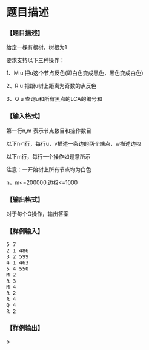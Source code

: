 # 题目描述


<h3>
【题目描述】
</h3>
<p>
给定一棵有根树，树根为1
</p>
<p>
要求支持以下三种操作：
</p>
<p>
1、M u 把u这个节点反色(即白色变成黑色，黑色变成白色）
</p>
<p>
2、R u 把跟u树上距离为奇数的点反色
</p>
<p>
3、Q u 查询u和所有黑点的LCA的编号和
</p>
<h3>
【输入格式】
</h3>
<p>
第一行n,m 表示节点数目和操作数目
</p>
<p>
以下n-1行，每行u，v描述一条边的两个端点，w描述边权
</p>
<p>
以下m行，每行一个操作如题意所示
</p>
<p>
注意：一开始树上所有节点均为白色
</p>
<p>
n，m&lt;=200000,边权&lt;=1000
</p>
<h3>
【输出格式】
</h3>
<p>
对于每个Q操作，输出答案
</p>
<h3>
【样例输入】
</h3>
<pre>5 7
2 1 486
3 2 599
4 1 463
5 4 550
M 2
R 3
M 4
R 2
R 4
Q 4
R 2</pre>
<h3>
【样例输出】
</h3>
<pre>6</pre>
